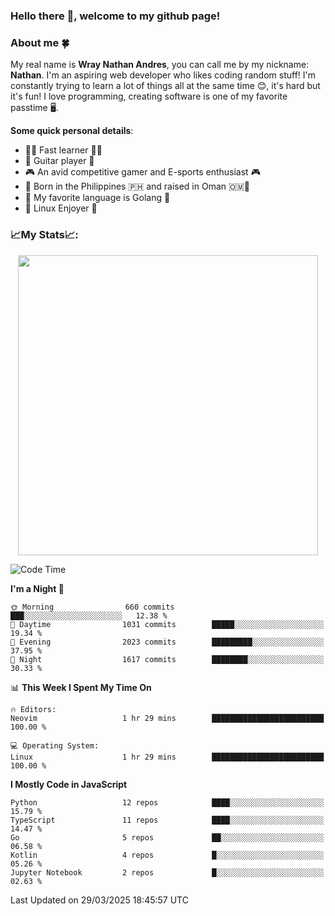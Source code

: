 ### **Hello there 👋, welcome to my github page!**

### **About me 🍀**

My real name is **Wray Nathan Andres**, you can call me by my nickname: **Nathan**. I'm an aspiring web developer who likes coding random stuff! I'm constantly trying to learn a lot of things all at the same time 😊, it's hard but it's fun! I love programming, creating software is one of my favorite passtime 🖥️.

<!-- <img src="https://pbs.twimg.com/media/FYEVH6GaAAE064l?format=jpg&name=medium" width="425" height="215" align="right" /> -->

**Some quick personal details**:

- 🚗💨 Fast learner 🚗💨
- 🎸 Guitar player 🎸
- 🎮 An avid competitive gamer and E-sports enthusiast 🎮
- 🐤 Born in the Philippines 🇵🇭 and raised in Oman 🇴🇲🐤
- 🦦 My favorite language is Golang 🦦
- 🐧 Linux Enjoyer 🐧

### **📈My Stats📈:**

<div style="display: flex; justify-content: center;">
    <img src="https://github-readme-stats.vercel.app/api?username=Ethea2&show_icons=true&count_private=true&theme=midnight-purple&hide_border=true" width="480"/>
    <!-- <img src="https://streak-stats.demolab.com?user=Ethea2&theme=midnight-purple&hide_border=true"/> -->
</div>

<!-- ### **⏲️This week I spent my time on⏲️:** -->
<!---->
<!-- ![Ethea's Waka Stats](https://github-readme-stats.vercel.app/api/wakatime?username=Ethea2&theme=midnight-purple&count_private=true&layout=compact) -->

<!--START_SECTION:waka-->
![Code Time](http://img.shields.io/badge/Code%20Time-677%20hrs%2033%20mins-blue)

**I'm a Night 🦉** 

```text
🌞 Morning                660 commits         ███░░░░░░░░░░░░░░░░░░░░░░   12.38 % 
🌆 Daytime                1031 commits        █████░░░░░░░░░░░░░░░░░░░░   19.34 % 
🌃 Evening                2023 commits        █████████░░░░░░░░░░░░░░░░   37.95 % 
🌙 Night                  1617 commits        ████████░░░░░░░░░░░░░░░░░   30.33 % 
```


📊 **This Week I Spent My Time On** 

```text
🔥 Editors: 
Neovim                   1 hr 29 mins        █████████████████████████   100.00 % 

💻 Operating System: 
Linux                    1 hr 29 mins        █████████████████████████   100.00 % 
```

**I Mostly Code in JavaScript** 

```text
Python                   12 repos            ████░░░░░░░░░░░░░░░░░░░░░   15.79 % 
TypeScript               11 repos            ████░░░░░░░░░░░░░░░░░░░░░   14.47 % 
Go                       5 repos             ██░░░░░░░░░░░░░░░░░░░░░░░   06.58 % 
Kotlin                   4 repos             █░░░░░░░░░░░░░░░░░░░░░░░░   05.26 % 
Jupyter Notebook         2 repos             █░░░░░░░░░░░░░░░░░░░░░░░░   02.63 % 
```




 Last Updated on 29/03/2025 18:45:57 UTC
<!--END_SECTION:waka-->
